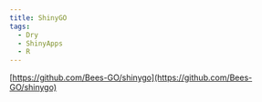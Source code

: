 ```yaml
---
title: ShinyGO
tags:
  - Dry
  - ShinyApps
  - R
---
```

[https://github.com/Bees-GO/shinygo](https://github.com/Bees-GO/shinygo)